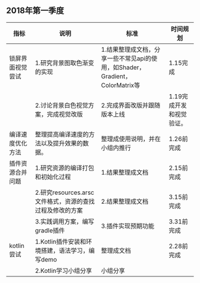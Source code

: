 ## 2018年第一季度


| 指标 | 说明 | 标准 | 时间规划 |
| --- | --- | --- | --- |
| 锁屏界面视觉尝试 | 1.研究背景图取色渐变的实现 | 1.结果整理成文档，分享一些不常见api的使用，如Shader，Gradient，ColorMatrix等 | 1.15完成 |
|  | 2.讨论背景白色视觉方案，完成视觉改版 | 2.完成界面改版并跟随版本上线 | 1.19完成开发和视觉验证。  |
| 编译速度优化方法 | 整理提高编译速度的方法以及提升效果的数据。 | 整理成使用说明，并在小组内推行 | 1.26前完成 |
| 插件资源合并问题 | 1.研究资源的编译打包和初始化过程 | 1.结果整理成文档 | 2.15前完成 |
|  | 2.研究resources.arsc文件格式，资源的查找过程及修改的方案 | 2.结果整理成文档 | 3.15前完成 |
|  | 3.实践调用方案，编写gradle插件 | 3.插件实现预期功能 | 3.31前完成 |
| kotlin尝试 | 1.Kotlin插件安装和环境搭建，语法学习，编写demo | 整理成文档 | 2.28前完成 |
|  | 2.Kotlin学习小组分享 | 小组分享 |  |
    



